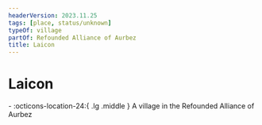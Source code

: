 ```yaml
---
headerVersion: 2023.11.25
tags: [place, status/unknown]
typeOf: village
partOf: Refounded Alliance of Aurbez
title: Laicon
---
```

# Laicon
<div class="grid cards ext-narrow-margin ext-one-column" markdown>
-    :octicons-location-24:{ .lg .middle } A village in the Refounded Alliance of Aurbez  
</div>


